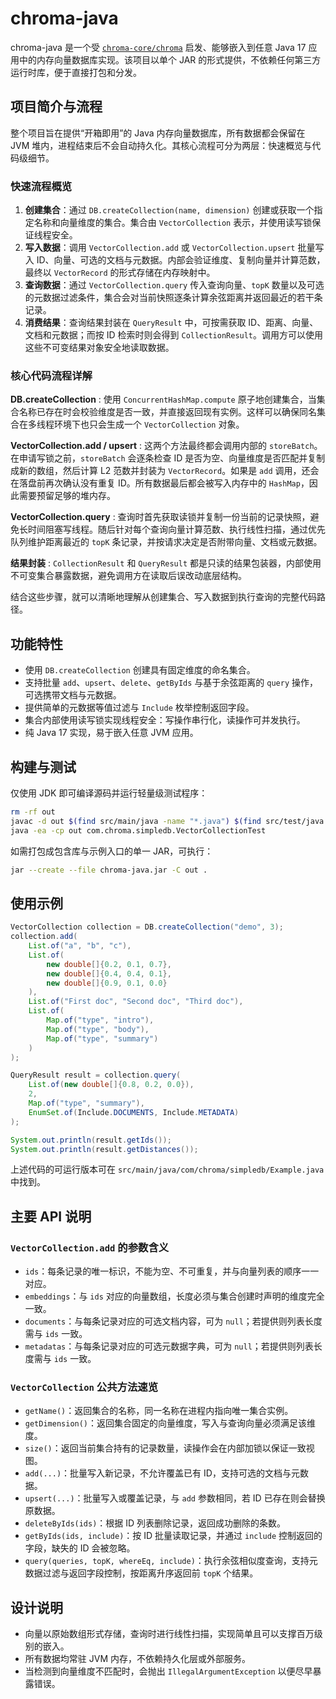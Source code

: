 # chroma-java

chroma-java 是一个受 [`chroma-core/chroma`](https://github.com/chroma-core/chroma) 启发、能够嵌入到任意 Java 17 应用中的内存向量数据库实现。该项目以单个 JAR 的形式提供，不依赖任何第三方运行时库，便于直接打包和分发。

## 项目简介与流程

整个项目旨在提供“开箱即用”的 Java 内存向量数据库，所有数据都会保留在 JVM 堆内，进程结束后不会自动持久化。其核心流程可分为两层：快速概览与代码级细节。

### 快速流程概览

1. **创建集合**：通过 `DB.createCollection(name, dimension)` 创建或获取一个指定名称和向量维度的集合。集合由 `VectorCollection` 表示，并使用读写锁保证线程安全。
2. **写入数据**：调用 `VectorCollection.add` 或 `VectorCollection.upsert` 批量写入 ID、向量、可选的文档与元数据。内部会验证维度、复制向量并计算范数，最终以 `VectorRecord` 的形式存储在内存映射中。
3. **查询数据**：通过 `VectorCollection.query` 传入查询向量、`topK` 数量以及可选的元数据过滤条件，集合会对当前快照逐条计算余弦距离并返回最近的若干条记录。
4. **消费结果**：查询结果封装在 `QueryResult` 中，可按需获取 ID、距离、向量、文档和元数据；而按 ID 检索时则会得到 `CollectionResult`。调用方可以使用这些不可变结果对象安全地读取数据。

### 核心代码流程详解

**DB.createCollection**
: 使用 `ConcurrentHashMap.compute` 原子地创建集合，当集合名称已存在时会校验维度是否一致，并直接返回现有实例。这样可以确保同名集合在多线程环境下也只会生成一个 `VectorCollection` 对象。

**VectorCollection.add / upsert**
: 这两个方法最终都会调用内部的 `storeBatch`。在申请写锁之前，`storeBatch` 会逐条检查 ID 是否为空、向量维度是否匹配并复制成新的数组，然后计算 L2 范数并封装为 `VectorRecord`。如果是 `add` 调用，还会在落盘前再次确认没有重复 ID。所有数据最后都会被写入内存中的 `HashMap`，因此需要预留足够的堆内存。

**VectorCollection.query**
: 查询时首先获取读锁并复制一份当前的记录快照，避免长时间阻塞写线程。随后针对每个查询向量计算范数、执行线性扫描，通过优先队列维护距离最近的 `topK` 条记录，并按请求决定是否附带向量、文档或元数据。

**结果封装**
: `CollectionResult` 和 `QueryResult` 都是只读的结果包装器，内部使用不可变集合暴露数据，避免调用方在读取后误改动底层结构。

结合这些步骤，就可以清晰地理解从创建集合、写入数据到执行查询的完整代码路径。

## 功能特性

- 使用 `DB.createCollection` 创建具有固定维度的命名集合。
- 支持批量 `add`、`upsert`、`delete`、`getByIds` 与基于余弦距离的 `query` 操作，可选携带文档与元数据。
- 提供简单的元数据等值过滤与 `Include` 枚举控制返回字段。
- 集合内部使用读写锁实现线程安全：写操作串行化，读操作可并发执行。
- 纯 Java 17 实现，易于嵌入任意 JVM 应用。

## 构建与测试

仅使用 JDK 即可编译源码并运行轻量级测试程序：

```bash
rm -rf out
javac -d out $(find src/main/java -name "*.java") $(find src/test/java -name "*.java")
java -ea -cp out com.chroma.simpledb.VectorCollectionTest
```

如需打包成包含库与示例入口的单一 JAR，可执行：

```bash
jar --create --file chroma-java.jar -C out .
```

## 使用示例

```java
VectorCollection collection = DB.createCollection("demo", 3);
collection.add(
    List.of("a", "b", "c"),
    List.of(
        new double[]{0.2, 0.1, 0.7},
        new double[]{0.4, 0.4, 0.1},
        new double[]{0.9, 0.1, 0.0}
    ),
    List.of("First doc", "Second doc", "Third doc"),
    List.of(
        Map.of("type", "intro"),
        Map.of("type", "body"),
        Map.of("type", "summary")
    )
);

QueryResult result = collection.query(
    List.of(new double[]{0.8, 0.2, 0.0}),
    2,
    Map.of("type", "summary"),
    EnumSet.of(Include.DOCUMENTS, Include.METADATA)
);

System.out.println(result.getIds());
System.out.println(result.getDistances());
```

上述代码的可运行版本可在 `src/main/java/com/chroma/simpledb/Example.java` 中找到。

## 主要 API 说明

### `VectorCollection.add` 的参数含义

- `ids`：每条记录的唯一标识，不能为空、不可重复，并与向量列表的顺序一一对应。
- `embeddings`：与 `ids` 对应的向量数组，长度必须与集合创建时声明的维度完全一致。
- `documents`：与每条记录对应的可选文档内容，可为 `null`；若提供则列表长度需与 `ids` 一致。
- `metadatas`：与每条记录对应的可选元数据字典，可为 `null`；若提供则列表长度需与 `ids` 一致。

### `VectorCollection` 公共方法速览

- `getName()`：返回集合的名称，同一名称在进程内指向唯一集合实例。
- `getDimension()`：返回集合固定的向量维度，写入与查询向量必须满足该维度。
- `size()`：返回当前集合持有的记录数量，读操作会在内部加锁以保证一致视图。
- `add(...)`：批量写入新记录，不允许覆盖已有 ID，支持可选的文档与元数据。
- `upsert(...)`：批量写入或覆盖记录，与 `add` 参数相同，若 ID 已存在则会替换原数据。
- `deleteByIds(ids)`：根据 ID 列表删除记录，返回成功删除的条数。
- `getByIds(ids, include)`：按 ID 批量读取记录，并通过 `include` 控制返回的字段，缺失的 ID 会被忽略。
- `query(queries, topK, whereEq, include)`：执行余弦相似度查询，支持元数据过滤与返回字段控制，按距离升序返回前 `topK` 个结果。

## 设计说明

- 向量以原始数组形式存储，查询时进行线性扫描，实现简单且可以支撑百万级别的嵌入。
- 所有数据均常驻 JVM 内存，不依赖持久化层或外部服务。
- 当检测到向量维度不匹配时，会抛出 `IllegalArgumentException` 以便尽早暴露错误。
